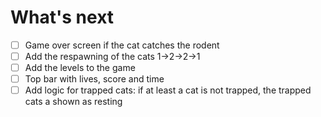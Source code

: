 
# What's next
- [ ] Game over screen if the cat catches the rodent
- [ ] Add the respawning of the cats 1->2->2->1
- [ ] Add the levels to the game
- [ ] Top bar with lives, score and time
- [ ] Add logic for trapped cats: if at least a cat is not trapped, the trapped cats a shown as resting